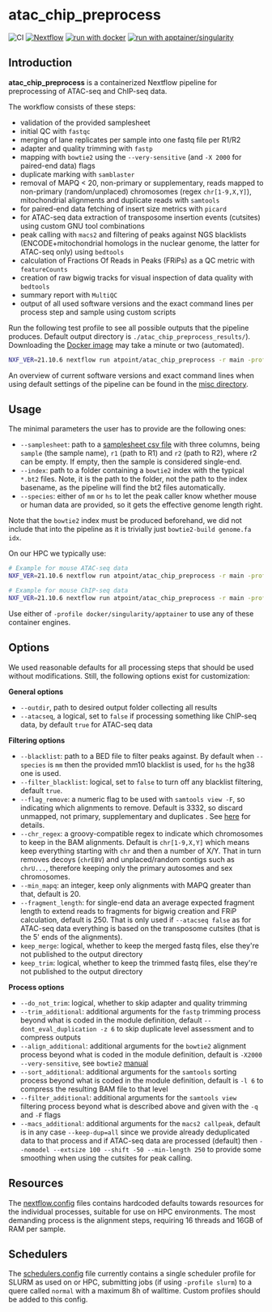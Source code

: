 # atac_chip_preprocess

  
![CI](https://github.com/ATpoint/atac_chip_preprocess/actions/workflows/CI.yml/badge.svg)
[![Nextflow](https://img.shields.io/badge/nextflow%20DSL2-%E2%89%A521.10.6-23aa62.svg?labelColor=000000)](https://www.nextflow.io/)
[![run with docker](https://img.shields.io/badge/run%20with-docker-0db7ed?labelColor=000000&logo=docker)](https://www.docker.com/)
[![run with apptainer/singularity](https://img.shields.io/badge/run%20with-singularity-1d355c.svg?labelColor=000000&logo=data%3Aimage%2Fjpeg%3Bbase64%2C%2F9j%2F4AAQSkZJRgABAQAAkACQAAD%2F2wBDABwcHBwcHDAcHDBEMDAwRFxEREREXHRcXFxcXHSMdHR0dHR0jIyMjIyMjIyoqKioqKjExMTExNzc3Nzc3Nzc3Nz%2F2wBDASIkJDg0OGA0NGDmnICc5ubm5ubm5ubm5ubm5ubm5ubm5ubm5ubm5ubm5ubm5ubm5ubm5ubm5ubm5ubm5ubm5ub%2FwAARCACAAHgDASIAAhEBAxEB%2F8QAGgAAAgMBAQAAAAAAAAAAAAAABAUAAgMBBv%2FEADMQAAIBAwIDBgYBAwUAAAAAAAECAAMEESExEpHRBRVBUVJxEyIyYYGxQhQzwUNTgpLh%2F8QAGAEAAwEBAAAAAAAAAAAAAAAAAAIDAQT%2FxAAfEQEBAQACAgMBAQAAAAAAAAAAAQIDESExEkFRIjL%2F2gAMAwEAAhEDEQA%2FADe5rX1PzHSTua19T8x0jYbTsAUdzWvqfmOknc1r6n5jpG8yq1kpDLn8eMAW9zWvqfmOko3ZNmmrOw9yOk0qXdR9F%2BUfbeCHU5OspOP9SvJ%2BIbHs4f6jn2x0lk7OsnVmDVMLvt0lYZb%2FANqr7CG8yS0Z3bQw7OsD%2FNx746TVeybNvpdz%2BR0kk%2B4nLOSn7W7mtfU%2FMdJO5rX1PzHSbJcOujfMIalRagyplM6lb2WdzWvqfmOknc1r6n5jpG8kZpR3Na%2Bp%2BY6SRvJAODadnBtMq9UUU4vHwEILelLi4FEYGrGKWZnPExyTOMxYlmOSZtRoNWbTQDcy8kzHPbdVkqM54UGTDqdid6h%2FA6w6nTSmvCgxLxLu%2FSk459h1taA%2Fjn31mop01BCqADvLznEvmIndp%2BoyNCkf449pg9r4ofwYZkHYzsS4lHRQyspwwwZFYqeJTgxo6K4wwzF1Wk1I66jwMjrHXllg2jWFQYOjTeJwSpBG4jOlUFRc%2BPjKY334rZWskkko1wbRPc1fi1DjYaCMq7%2FDolhvsPzEsrxz7S5L9NKdM1XCL4x0iLTUIuwgtlT4U%2BId2%2FUNi7vd6bjPU7Ud0poXc4UakmILjtaq5K244F8zqeXhO9r1yai242UcR9ztEsMw9rZ69aocu7H8n%2FGJjgeIEk0p06lVxTpqWY%2BAjMZj5dV09tP1N0ubin9FRh%2Bc%2FvM2fs%2B8QZamSPsQYHAHFn2jd1KyUWw%2FEcZIwceJ0noGUOpVtjEHY9HiqPXP8Rwj3OpnoZPTYUuhRipl6L8DjyOhhNymU4xuP1AJzWfGsOZJlRbjpgyS8vZgt63yIvmcxbvp5w69yXT2MFpqTUUHzE6M%2BnPvzo7VQqhR4CWkkkHQ8l2ln%2BtqZ%2B2PbEBjzti3IIul20Vv8RJKy%2BC1yF2d0bSr8Th4gRgjx%2FEEkgHsaF7bXGlNhnyOh5TC9sEuV40wKg2Pn9jPKw%2B37QuaGnFxr5N13i%2FH8b29BYUDb2qIww27e5hkGtbqndoXp5GDgg%2BBhMStcYcSlT4xRtpHEU1Bh2H3MlyRlF2p0ZfIySlr9Te0kbHoRtVdkxjxEzFZiQDiXrj5QfKCx2mckqp4lB85aAUcIylKgBDaYPjEdz2QQS1qdPS3%2BDL9sViPh0VODniOPttNLPtRKgFO5PC%2B3F4HoY079sIKlKpRbhqqUP36zOe3dadVOFwGU%2BeonjrhaaV6iUjlAcCNL2yxjJJJGAuzuGt7hXB0JCsPsek9hPCHY4nuV%2Bke0TTYtF7XNQMQMYz5Q52CqWPgIonNy6666V4537H29V6hIbGkk5aD5S3mZI%2BP8%2BS79%2BBDrxIRF8ZDaB1k4WyNjHK1oNkcB8IRFqsVIYeEPVhUXIgHkr6r8a6dxsDwj2H%2FALmCR1V7GqDWjUDfZtDzHSBP2fepvTJ9iDKSwoMEgcIJA8gTicmzW9wv1UnH%2FEyvwq3%2B2%2F8A1MYM5IStpdP9NJvyMfuH0eyKznNdgg8hqekzsA7G3NzcKP4qQzH22H5nr5jRoUrdPh0hgfv3l6jimvEZPWvs0ga6fAFMeOpgMszF2LNuZtb0%2BN8nZZyW%2FLTon8wdSTgphZJpJOmTrw564NpV1Drgyw2nZoLmUqcGdRyhyIZUphxrv5wJlKHDQA5KiuNOUvFoJGomy12H1awAySYCuh3yJf4qFS2dBvANJIMbqmNsmYPdO2i%2FL%2B4l5Mw8xaMqVVpjXfyi2pUao2W5ShJJydZZEZzwqJDW7rwrnMy4ql2CruY1poKahRK0qS0h5k7may3HjrzUt67SSSSUI4Np2J%2B%2Bbb0vyHWd75tvS%2FIdYA3lWUMMMMxV3zbel%2BQ6yd823pfkOsAMegRqmswKlfqGJl3zbel%2BQ6znfNqf4PyHWAazVf7VT2gR7VsjvTbkOsnetngrwPg77dZlnhsWnVVm%2BkZmY7TsRtTbkOs075tRsj8h1kZw%2FtVvJ%2BCUtWOtQ4%2BwhqoqDCjAirvm29L8h1k75tvS%2FIdZXOJPSd1abyRR3zbel%2BQ6yd823pfkOsYpvJE%2FfNt6X5DrJAP%2F2Q%3D%3D)](https://sylabs.io/docs/)  

## Introduction

**atac_chip_preprocess** is a containerized Nextflow pipeline for preprocessing of ATAC-seq and ChIP-seq data. 

The workflow consists of these steps:  

- validation of the provided samplesheet
- initial QC with `fastqc`
- merging of lane replicates per sample into one fastq file per R1/R2
- adapter and quality trimming with `fastp`
- mapping with `bowtie2` using the `--very-sensitive` (and `-X 2000` for paired-end data) flags  
- duplicate marking with `samblaster`
- removal of MAPQ < 20, non-primary or supplementary, reads mapped to non-primary (random/unplaced) chromosomes (regex `chr[1-9,X,Y]`), mitochondrial alignments and duplicate reads with `samtools`
- for paired-end data fetching of insert size metrics with `picard`
- for ATAC-seq data extraction of transposome insertion events (cutsites) using custom GNU tool combinations
- peak calling with `macs2` and filtering of peaks against NGS blacklists (ENCODE+mitochondrial homologs in the nuclear genome, the latter for ATAC-seq only) using `bedtools`
- calculation of Fractions Of Reads in Peaks (FRiPs) as a QC metric with `featureCounts`
- creation of raw bigwig tracks for visual inspection of data quality with `bedtools`
- summary report with `MultiQC`
- output of all used software versions and the exact command lines per process step and sample using custom scripts

Run the following test profile to see all possible outputs that the pipeline produces. Default output directory is `./atac_chip_preprocess_results/`). 
Downloading the [Docker image](https://hub.docker.com/r/atpoint/atac_chip_preprocess) may take a minute or two (automated).

```bash
NXF_VER=21.10.6 nextflow run atpoint/atac_chip_preprocess -r main -profile docker,test --keep_merge --keep_trim
```

An overview of current software versions and exact command lines when using default settings of the pipeline can be found in the [misc directory](misc/).  

## Usage

The minimal parameters the user has to provide are the following ones:

- `--samplesheet`: path to a [samplesheet csv file](test/samplesheet.csv) with three columns, being `sample` (the sample name), `r1` (path to R1) and `r2` (path to R2), where r2 can be empty. If empty, then the sample is considered single-end.  
- `--index`: path to a folder containing a `bowtie2` index with the typical `*.bt2` files. Note, it is the path to the folder, not the path to the index basename, as the pipeline will find the bt2 files automatically.  
- `--species`: either of `mm` or `hs` to let the peak caller know whether mouse or human data are provided, so it gets the effective genome length right.  

Note that the `bowtie2` index must be produced beforehand, we did not include that into the pipeline as it is trivially just `bowtie2-build genome.fa idx`.

On our HPC we typically use:  

```bash
# Example for mouse ATAC-seq data
NXF_VER=21.10.6 nextflow run atpoint/atac_chip_preprocess -r main -profile apptainer,test --samplesheet path/to/samplesheet.csv --index path/to/index_folder --species mm

# Example for mouse ChIP-seq data
NXF_VER=21.10.6 nextflow run atpoint/atac_chip_preprocess -r main -profile apptainer,test --samplesheet path/to/samplesheet.csv --index path/to/index_folder --species mm --atacseq false
```

Use either of `-profile docker/singularity/apptainer` to use any of these container engines.

## Options

We used reasonable defaults for all processing steps that should be used without modifications. Still, the following options exist for customization:  

**General options**  

- `--outdir`, path to desired output folder collecting all results  
- `--atacseq`, a logical, set to `false` if processing something like ChIP-seq data, by default `true` for ATAC-seq data  

**Filtering options**  

- `--blacklist`: path to a BED file to filter peaks against. By default when `--species` is `mm` then the provided mm10 blacklist is used, for `hs` the hg38 one is used.  
- `--filter_blacklist`: logical, set to `false` to turn off any blacklist filtering, default `true`.  
- `--flag_remove`: a numeric flag to be used with `samtools view -F`, so indicating which alignments to remove. Default is 3332, so discard unmapped, not primary, supplementary and duplicates . See [here](https://broadinstitute.github.io/picard/explain-flags.html) for details.  
- `--chr_regex`: a groovy-compatible regex to indicate which chromosomes to keep in the BAM alignments. Default is `chr[1-9,X,Y]` which means keep everything starting with `chr` and then a number of X/Y. That in turn removes decoys (`chrEBV`) and unplaced/random contigs such as `chrU...`, therefore keeping only the primary autosomes and sex chromosomes.  
- `--min_mapq`: an integer, keep only alignments with MAPQ greater than that, default is 20.  
- `--fragment_length`: for single-end data an average expected fragment length to extend reads to fragments for bigwig creation and FRiP calculation, default is 250. That is only used if `--atacseq false` as for ATAC-seq data everything is based on the transposome cutsites (that is the 5' ends of the alignments).  
- `keep_merge`: logical, whether to keep the merged fastq files, else they're not published to the output directory  
- `keep_trim`: logical, whether to keep the trimmed fastq files, else they're not published to the output directory  

**Process options**  

- `--do_not_trim`: logical, whether to skip adapter and quality trimming  
- `--trim_additional`: additional arguments for the `fastp` trimming process beyond what is coded in the module definition, default `--dont_eval_duplication -z 6` to skip duplicate level assessment and to compress outputs  
- `--align_additional`: additional arguments for the `bowtie2` alignment process beyond what is coded in the module definition, default is `-X2000 --very-sensitive`, see `bowtie2` [manual](https://bowtie-bio.sourceforge.net/bowtie2/manual.shtml)
- `--sort_additional`: additional arguments for the `samtools` sorting process beyond what is coded in the module definition, default is `-l 6` to compress the resulting BAM file to that level  
- `--filter_additional`: additional arguments for the `samtools view` filtering process beyond what is described above and given with the `-q` and `-F` flags
- `--macs_additional`: additional arguments for the `macs2 callpeak`, default is in any case `--keep-dup=all` since we provide already deduplicated data to that process and if ATAC-seq data are processed (default) then `--nomodel --extsize 100 --shift -50 --min-length 250` to provide some smoothing when using the cutsites for peak calling.

## Resources

The [nextflow.config](nextflow.config) files contains hardcoded defaults towards resources for the individual processes, suitable for use on HPC environments. The most demanding process
is the alignment steps, requiring 16 threads and 16GB of RAM per sample.

## Schedulers

The [schedulers.config](configs/schedulers.config) file currently contains a single scheduler profile for SLURM as used on or HPC,
submitting jobs (if using `-profile slurm`) to a quere called `normal` with a maximum 8h of walltime. Custom profiles should be added to this config.

